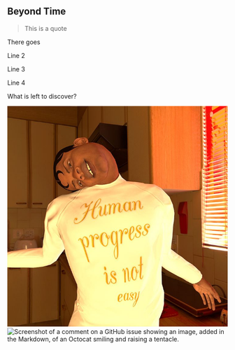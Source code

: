 ## Beyond Time

> This is a quote

There goes

Line 2

Line 3

Line 4 

What is left to discover?

![Image of a fictional person with shirt saying human progress is not easy](human.jpeg)
![Screenshot of a comment on a GitHub issue showing an image, added in the Markdown, of an Octocat smiling and raising a tentacle.](https://myoctocat.com/assets/images/base-octocat.svg)


